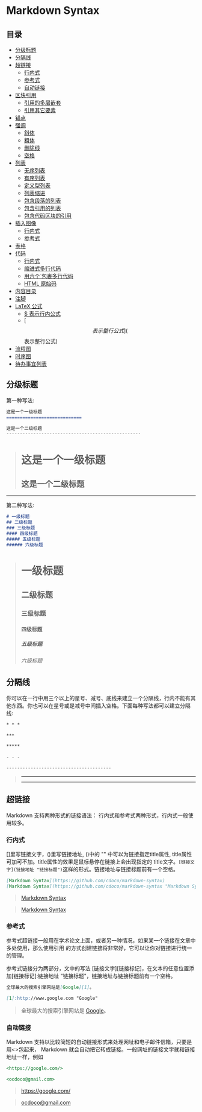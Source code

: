 # Markdown Syntax

## 目录

- [分级标题](分级标题)
- [分隔线](分隔线)
- [超链接](超链接)
  - [行内式](行内式)
  - [参考式](参考式)
  - [自动链接](自动链接)
- [区块引用](区块引用)
  - [引用的多层嵌套](引用的多层嵌套)
  - [引用其它要素](引用其它要素)
- [锚点](锚点)
- [强调](强调)
  - [斜体](斜体)
  - [粗体](粗体)
  - [删除线](删除线)
  - [空格](空格)
- [列表](列表)
  - [无序列表](无序列表)
  - [有序列表](有序列表)
  - [定义型列表](定义型列表)
  - [列表缩进](列表缩进)
  - [包含段落的列表](包含段落的列表)
  - [包含引用的列表](包含引用的列表)
  - [包含代码区块的引用](包含代码区块的引用)
- [插入图像](插入图像)
  - [行内式](行内式)
  - [参考式](参考式)
- [表格](表格)
- [代码](代码)
  - [行内式](行内式)
  - [缩进式多行代码](缩进式多行代码)
  - [用六个`包裹多行代码](用六个包裹多行代码)
  - [HTML 原始码](HTML原始码)
- [内容目录](内容目录)
- [注脚](注脚)
- [LaTeX 公式](LaTeX公式)
  - [$ 表示行内公式]($表示行内公式)
  - [$$ 表示整行公式]($$表示整行公式)
- [流程图](流程图)
- [时序图](时序图)
- [待办事宜列表](待办事宜列表)

## 分级标题

第一种写法:

```markdown
这是一个一级标题
============================

这是一个二级标题
--------------------------------------------------
```

> 这是一个一级标题
> ============================
> 这是一个二级标题
> --------------------------------------------------

---

第二种写法:

```markdown
# 一级标题
## 二级标题
### 三级标题
#### 四级标题
##### 五级标题
###### 六级标题
```

> # 一级标题
> ## 二级标题
> ### 三级标题
> #### 四级标题
> ##### 五级标题
> ###### 六级标题

## 分隔线

你可以在一行中用三个以上的星号、减号、底线来建立一个分隔线，行内不能有其他东西。你也可以在星号或是减号中间插入空格。下面每种写法都可以建立分隔线:

``` markdown
* * *

***

*****

- - -

---------------------------------------
```

> * * *
> - - -

## 超链接

Markdown 支持两种形式的链接语法： 行内式和参考式两种形式，行内式一般使用较多。

### 行内式

[]里写链接文字，()里写链接地址, ()中的 "" 中可以为链接指定title属性, title属性可加可不加。title属性的效果是鼠标悬停在链接上会出现指定的 title文字。`[链接文字](链接地址 "链接标题")`这样的形式。链接地址与链接标题前有一个空格。

```markdown
[Markdown Syntax](https://github.com/cdoco/markdown-syntax)
[Markdown Syntax](https://github.com/cdoco/markdown-syntax "Markdown Syntax")
```

> [Markdown Syntax](https://github.com/cdoco/markdown-syntax)

> [Markdown Syntax](https://github.com/cdoco/markdown-syntax "Markdown Syntax")

### 参考式

参考式超链接一般用在学术论文上面，或者另一种情况，如果某一个链接在文章中多处使用，那么使用引用 的方式创建链接将非常好，它可以让你对链接进行统一的管理。

参考式链接分为两部分，文中的写法 [链接文字][链接标记]，在文本的任意位置添加[链接标记]:链接地址 "链接标题"，链接地址与链接标题前有一个空格。

```markdown
全球最大的搜索引擎网站是[Google][1]。

[1]:http://www.google.com "Google"
```

> 全球最大的搜索引擎网站是 [Google][1]。

> [1]:http://www.google.com "Google"

### 自动链接

Markdown 支持以比较简短的自动链接形式来处理网址和电子邮件信箱，只要是用<>包起来， Markdown 就会自动把它转成链接。一般网址的链接文字就和链接地址一样，例如

```markdown
<https://google.com/>

<ocdoco@gmail.com>
```

> <https://google.com/>

> <ocdoco@gmail.com>
